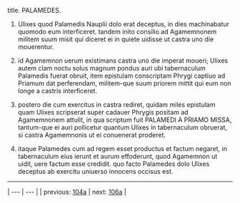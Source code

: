 title. PALAMEDES.



1. Ulixes quod Palamedis Nauplii dolo erat deceptus, in dies machinabatur quomodo eum interficeret. tandem inito consilio ad Agamemnonem militem suum misit qui diceret ei in quiete uidisse ut castra uno die mouerentur.



2. id Agamemnon uerum existimans castra uno die imperat moueri; Ulixes autem clam noctu solus magnum pondus auri ubi tabernaculum Palamedis fuerat obruit, item epistulam conscriptam Phrygi captiuo ad Priamum dat perferendam, militem-que suum priorem mittit qui eum non longe a castris interficeret.



3. postero die cum exercitus in castra rediret, quidam miles epistulam quam Ulixes scripserat super cadauer Phrygis positam ad Agamemnonem attulit, in qua scriptum fuit PALAMEDI A PRIAMO MISSA, tantum-que ei auri pollicetur quantum Ulixes in tabernaculum obruerat, si castra Agamemnonis ut ei conuenerat proderet.



4. itaque Palamedes cum ad regem esset productus et factum negaret, in tabernaculum eius ierunt et aurum effoderunt, quod Agamemnon ut uidit, uere factum esse credidit. quo facto Palamedes dolo Ulixes deceptus ab exercitu uniuerso innocens occisus est.



---

| --- | --- |
| previous: [104a](../104a/) | next: [106a](../106a/) |